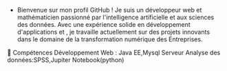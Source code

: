 - Bienvenue sur mon profil GitHub ! Je suis un développeur web et mathématicien passionné par l'intelligence artificielle et aux sciences des données. Avec une expérience solide en développement d'applications et , je travaille actuellement sur des projets innovants dans le domaine de la transformation numérique des Entreprises.

🎯 Compétences
Développement Web : Java EE,Mysql Serveur
Analyse des données:SPSS,Jupiter Notebook(python)

<!---
otshudiakoy/otshudiakoy is a ✨ special ✨ repository because its `README.md` (this file) appears on your GitHub profile.
You can click the Preview link to take a look at your changes.
--->
